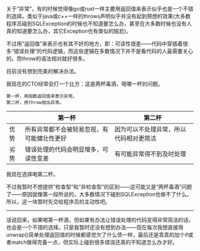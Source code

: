 关于“异常”，有的时候觉得像go或rust一样主要用返回值来表示似乎也是一个不错的选择。类似于java或c++一样的throws声明似乎并没有起到预想的效果(大多数程序员碰到SQLException的时候也不知道要怎么办，甚至在大多数时候也没有人真的知道要怎么办，其它Exception也有类似的尴尬)。

不过用“返回值”来表示也有其不好的地方，即：可读性很差——代码中穿插着很多“错误处理”的代码逻辑，而这些逻辑在多数情况下并不是看代码的人最需要关心的。而throw的语法相对就好很多。

目前没有想到完美的解决办法。

我现在的CTO经常会打一个比方：这是两杯毒酒，喝哪一杯的问题。

    第一杯，用函数返回值来表示异常。
    第二杯，用throw抛出异常。

|| 第一杯 | 第二杯 |
|-|---|---
|优势|所有异常都不会被轻易忽视，有可能健壮性更好|因为可以不处理异常，所以代码相对更简洁
|劣势|错误处理的代码会明显增多，可读性变差|有可能异常得不到及时处理

我现在选择喝第二杯。

不过我暂时不想提供“检查型”和“非检查型”的区别——这可能又是“两杯毒酒”问题了——原因就像第一段所说的，大多数情况下碰到SQLException也做不了什么。所以，这一块暂时先交给程序员的主动性吧。


---

话说回来，如果喝第一杯酒，但如果有办法让错误处理的代码变得非常简洁的话，也会是一个不错的选择。只是我暂时还没有想到办法——现在每次我想直接用unwrap()简单处理返回值的时候都感觉欠了什么债一样，最后还是乖乖的加个if或者match做得完备一点，但实际上碰到很多错误还真的不知道怎么办才好。
